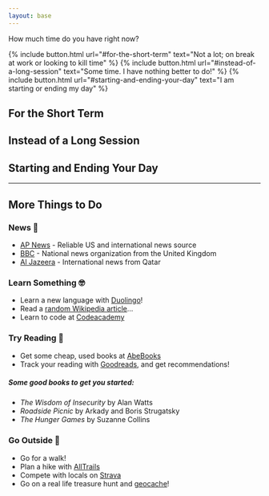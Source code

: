 ```yaml
---
layout: base
---
```


How much time do you have right now?

{% include button.html url="#for-the-short-term" text="Not a lot; on break at work or looking to kill time" %}
{% include button.html url="#instead-of-a-long-session" text="Some time. I have nothing better to do!" %}
{% include button.html url="#starting-and-ending-your-day" text="I am starting or ending my day" %}

## For the Short Term

## Instead of a Long Session

## Starting and Ending Your Day

---

## More Things to Do

### News &#128240;

* [AP News](https://apnews.com) - Reliable US and international news source
* [BBC](https://bbc.com) - National news organization from the United Kingdom
* [Al Jazeera](https://aljazeera.com) - International news from Qatar

### Learn Something &#129299;

* Learn a new language with [Duolingo](https://duolingo.com)!
* Read a [random Wikipedia article](https://en.wikipedia.org/wiki/Special:Random)...
* Learn to code at [Codeacademy](https://www.codecademy.com/)

### Try Reading &#128214;

* Get some cheap, used books at [AbeBooks](https://abebooks.com)
* Track your reading with [Goodreads](https://goodreads.com), and get recommendations!

##### Some good books to get you started:

* *The Wisdom of Insecurity* by Alan Watts
* *Roadside Picnic* by Arkady and Boris Strugatsky
* *The Hunger Games* by Suzanne Collins

### Go Outside &#128693;

* Go for a walk!
* Plan a hike with [AllTrails](https://www.alltrails.com/)
* Compete with locals on [Strava](https://www.strava.com/)
* Go on a real life treasure hunt and [geocache](https://www.geocaching.com/play)!
